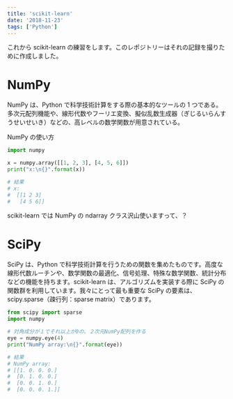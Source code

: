 ```yaml
---
title: 'scikit-learn'
date: '2018-11-23'
tags: ['Python']
---
```


これから scikit-learn の練習をします。このレポジトリーはそれの記録を撮りために作成しました。

# NumPy

NumPy は、Python で科学技術計算をする際の基本的なツールの 1 つである。
多次元配列機能や、線形代数やフーリエ変換、擬似乱数生成器（ぎじるいらんすうせいせいき）などの、高レベルの数学関数が用意されている。

NumPy の使い方

```python
import numpy

x = numpy.array([[1, 2, 3], [4, 5, 6]])
print("x:\n{}".format(x))

# 結果
# x:
#  [[1 2 3]
#   [4 5 6]]
```

scikit-learn では NumPy の ndarray クラス沢山使いますって、？

# SciPy

SciPy は、Python で科学技術計算を行うための関数を集めたものです。高度な線形代数ルーチンや、数学関数の最適化、信号処理、特殊な数学関数、統計分布などの機能を持ちます。scikit-learn は、アルゴリズムを実装する際に SciPy の関数群を利用しています。我々にとって最も重要な SciPy の要素は、scipy.sparse（疎行列：sparse matrix）であります。

```python
from scipy import sparse
import numpy

# 対角成分が１でそれ以上が0の、２次元NumPy配列を作る
eye = numpy.eye(4)
print("NumPy array:\n{}".format(eye))

# 結果
# NumPy array:
# [[1. 0. 0. 0.]
#  [0. 1. 0. 0.]
#  [0. 0. 1. 0.]
#  [0. 0. 0. 1.]]
```
